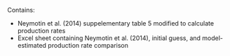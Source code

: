 Contains: 
- Neymotin et al. (2014) suppelementary table 5 modified to calculate production rates
- Excel sheet containing Neymotin et al. (2014), initial guess, and model-estimated production rate comparison
